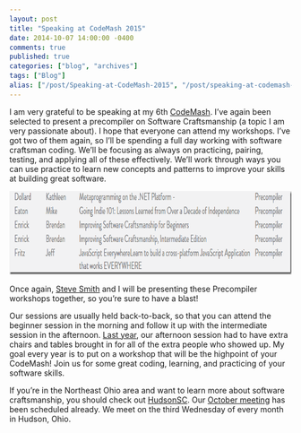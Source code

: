 ```yaml
---
layout: post
title: "Speaking at CodeMash 2015"
date: 2014-10-07 14:00:00 -0400
comments: true
published: true
categories: ["blog", "archives"]
tags: ["Blog"]
alias: ["/post/Speaking-at-CodeMash-2015", "/post/speaking-at-codemash-2015"]
---
```

<!-- more -->

<p>I am very grateful to be speaking at my 6th <a href="http://codemash.org/" target="_blank">CodeMash</a>. I’ve again been selected to present a precompiler on Software Craftsmanship (a topic I am very passionate about). I hope that everyone can attend my workshops. I’ve got two of them again, so I’ll be spending a full day working with software craftsman coding. We’ll be focusing as always on practicing, pairing, testing, and applying all of these effectively. We’ll work through ways you can use practice to learn new concepts and patterns to improve your skills at building great software.</p> <p><a href="/images/files/SpeakerSelection.png"><img title="SpeakerSelection" style="border-left-width: 0px; border-right-width: 0px; background-image: none; border-bottom-width: 0px; padding-top: 0px; padding-left: 0px; display: inline; padding-right: 0px; border-top-width: 0px" border="0" alt="SpeakerSelection" src="/images/files/SpeakerSelection_thumb.png" width="881" height="149"></a></p> <p>Once again, <a href="http://ardalis.com/" target="_blank">Steve Smith</a> and I will be presenting these Precompiler workshops together, so you’re sure to have a blast!</p> <p>Our sessions are usually held back-to-back, so that you can attend the beginner session in the morning and follow it up with the intermediate session in the afternoon. <a href="http://brendan.enrick.com/post/CodeMash-2014-Software-Craftsmanship-Precompiler-Workshop" target="_blank">Last year</a>, our afternoon session had to have extra chairs and tables brought in for all of the extra people who showed up. My goal every year is to put on a workshop that will be the highpoint of your CodeMash! Join us for some great coding, learning, and practicing of your software skills.</p> <p>If you’re in the Northeast Ohio area and want to learn more about software craftsmanship, you should check out <a href="http://hudsonsc.com" target="_blank">HudsonSC</a>. Our <a href="http://hudsonsc1014.eventbrite.com" target="_blank">October meeting</a> has been scheduled already. We meet on the third Wednesday of every month in Hudson, Ohio.</p>
